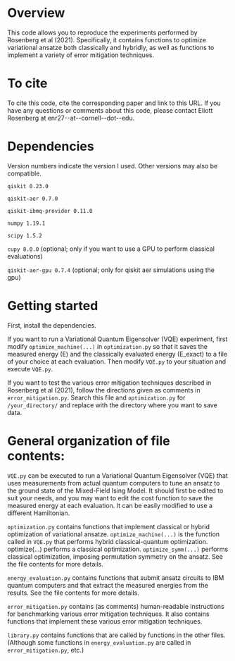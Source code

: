 # Overview
This code allows you to reproduce the experiments performed by Rosenberg et al (2021). Specifically, it contains functions to optimize variational ansatze both classically and hybridly, as well as functions to implement a variety of error mitigation techniques.

# To cite
To cite this code, cite the corresponding paper and link to this URL. If you have any questions or comments about this code, please contact Eliott Rosenberg at enr27--at--cornell--dot--edu.

# Dependencies
Version numbers indicate the version I used. Other versions may also be compatible.

`qiskit 0.23.0`

`qiskit-aer 0.7.0`

`qiskit-ibmq-provider 0.11.0`

`numpy 1.19.1`

`scipy 1.5.2`

`cupy 8.0.0` (optional; only if you want to use a GPU to perform classical evaluations)

`qiskit-aer-gpu 0.7.4` (optional; only for qiskit aer simulations using the gpu)


# Getting started
First, install the dependencies.

If you want to run a Variational Quantum Eigensolver (VQE) experiment, first modify `optimize_machine(...)` in `optimization.py` so that it saves the measured energy (E) and the classically evaluated energy (E_exact) to a file of your choice at each evaluation. Then modify `VQE.py` to your situation and execute `VQE.py`.

If you want to test the various error mitigation techniques described in Rosenberg et al (2021), follow the directions given as comments in `error_mitigation.py`. Search this file and `optimization.py` for `/your_directory/` and replace with the directory where you want to save data.



# General organization of file contents:

`VQE.py` can be executed to run a Variational Quantum Eigensolver (VQE) that uses measurements from actual quantum computers to tune an ansatz to the ground state of the Mixed-Field Ising Model. It should first be edited to suit your needs, and you may want to edit the cost function to save the measured energy at each evaluation. It can be easily modified to use a different Hamiltonian.


`optimization.py` contains functions that implement classical or hybrid optimization of variational ansatze. `optimize_machine(...)` is the function called in `VQE.py` that performs hybrid classical-quantum optimization. optimize(...) performs a classical optimization. `optimize_symm(...)` performs classical optimization, imposing permutation symmetry on the ansatz. See the file contents for more details.


`energy_evaluation.py` contains functions that submit ansatz circuits to IBM quantum computers and that extract the measured energies from the results. See the file contents for more details.


`error_mitigation.py` contains (as comments) human-readable instructions for benchmarking various error mitigation techniques. It also contains functions that implement these various error mitigation techniques.


`library.py` contains functions that are called by functions in the other files. (Although some functions in `energy_evaluation.py` are called in `error_mitigation.py`, etc.)
